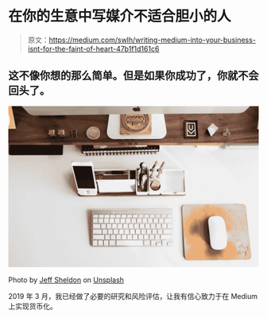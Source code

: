 # 在你的生意中写媒介不适合胆小的人

> 原文：<https://medium.com/swlh/writing-medium-into-your-business-isnt-for-the-faint-of-heart-47b1f1d161c6>

## 这不像你想的那么简单。但是如果你成功了，你就不会回头了。

![](img/a987d9192594a055a7fa0ae20ba883e3.png)

Photo by [Jeff Sheldon](https://unsplash.com/photos/mKxdiW2QEkE?utm_source=unsplash&utm_medium=referral&utm_content=creditCopyText) on [Unsplash](https://unsplash.com/?utm_source=unsplash&utm_medium=referral&utm_content=creditCopyText)

2019 年 3 月，我已经做了必要的研究和风险评估，让我有信心致力于在 Medium 上实现货币化。
